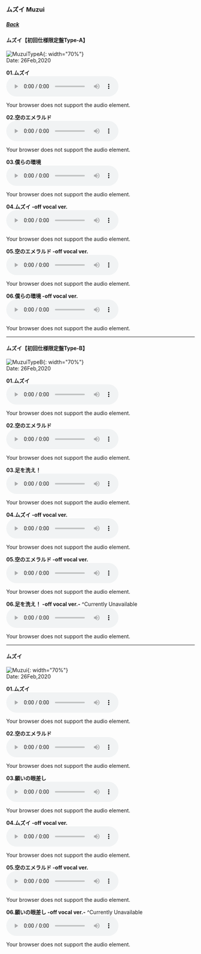 ### ムズイ Muzui
##### [Back](Music_List.md)

#### ムズイ【初回仕様限定盤Type-A】  
![MuzuiTypeA](../../Img/Music/MuzuiTypeA.jpg){: width="70%"}  
Date: 26Feb,2020  

**01.ムズイ**  
<audio controls="controls">
  <source type="audio/mp3" src="../../Music/05_Muzui/01.%20ムズイ.mp3"></source>
  <p>Your browser does not support the audio element.</p>
</audio>

**02.空のエメラルド**  
<audio controls="controls">
  <source type="audio/mp3" src="../../Music/05_Muzui/02.%20空のエメラルド.mp3"></source>
  <p>Your browser does not support the audio element.</p>
</audio>

**03.僕らの環境**  
<audio controls="controls">
  <source type="audio/mp3" src="../../Music/05_Muzui/03.%20僕らの環境.mp3"></source>
  <p>Your browser does not support the audio element.</p>
</audio>

**04.ムズイ -off vocal ver.**  
<audio controls="controls">
  <source type="audio/mp3" src="../../Music/05_Muzui/04.%20ムズイ-off%20vocal%20ver.-.mp3"></source>
  <p>Your browser does not support the audio element.</p>
</audio>

**05.空のエメラルド -off vocal ver.**  
<audio controls="controls">
  <source type="audio/mp3" src="../../Music/05_Muzui/05.%20空のエメラルド%20-off%20vocal%20ver.-%20.mp3"></source>
  <p>Your browser does not support the audio element.</p>
</audio>

**06.僕らの環境 -off vocal ver.**  
<audio controls="controls">
  <source type="audio/mp3" src="../../Music/05_Muzui//Off%20Vocal%20(Type%20A)/06.%20僕らの環境%20-off%20vocal%20ver.-%20.mp3"></source>
  <p>Your browser does not support the audio element.</p>
</audio>

---

#### ムズイ【初回仕様限定盤Type-B】  
![MuzuiTypeB](../../Img/Music/MuzuiTypeB.jpg){: width="70%"}  
Date: 26Feb,2020  

**01.ムズイ**  
<audio controls="controls">
  <source type="audio/mp3" src="../../Music/05_Muzui/01.%20ムズイ.mp3"></source>
  <p>Your browser does not support the audio element.</p>
</audio>

**02.空のエメラルド**  
<audio controls="controls">
  <source type="audio/mp3" src="../../Music/05_Muzui/02.%20空のエメラルド.mp3"></source>
  <p>Your browser does not support the audio element.</p>
</audio>

**03.足を洗え！**  
<audio controls="controls">
  <source type="audio/mp3" src="../../Music/05_Muzui/03.%20足を洗え!.mp3"></source>
  <p>Your browser does not support the audio element.</p>
</audio>

**04.ムズイ -off vocal ver.**  
<audio controls="controls">
  <source type="audio/mp3" src="../../Music/05_Muzui/04.%20ムズイ-off%20vocal%20ver.-%20.mp3"></source>
  <p>Your browser does not support the audio element.</p>
</audio>

**05.空のエメラルド -off vocal ver.**  
<audio controls="controls">
  <source type="audio/mp3" src="../../Music/05_Muzui/05.%20空のエメラルド-off%20vocal%20ver.-%20.mp3"></source>
  <p>Your browser does not support the audio element.</p>
</audio>

**06.足を洗え！ -off vocal ver.-** ^Currently Unavailable  
<audio controls="controls">
  <source type="audio/mp3" src=" "></source>
  <p>Your browser does not support the audio element.</p>
</audio>

---

#### ムズイ  
![Muzui](../../Img/Music/Muzui.jpg){: width="70%"}  
Date: 26Feb,2020  

**01.ムズイ**  
<audio controls="controls">
  <source type="audio/mp3" src="../../Music/05_Muzui/01.%20ムズイ.mp3"></source>
  <p>Your browser does not support the audio element.</p>
</audio>

**02.空のエメラルド**  
<audio controls="controls">
  <source type="audio/mp3" src="../../Music/05_Muzui/02.%20空のエメラルド.mp3"></source>
  <p>Your browser does not support the audio element.</p>
</audio>

**03.願いの眼差し**  
<audio controls="controls">
  <source type="audio/mp3" src="../../Music/05_Muzui/03.%20願いの眼差し.mp3"></source>
  <p>Your browser does not support the audio element.</p>
</audio>

**04.ムズイ -off vocal ver.**  
<audio controls="controls">
  <source type="audio/mp3" src="../../Music/05_Muzui/04.%20ムズイ-off%20vocal%20ver.-%20.mp3"></source>
  <p>Your browser does not support the audio element.</p>
</audio>

**05.空のエメラルド -off vocal ver.**  
<audio controls="controls">
  <source type="audio/mp3" src="../../Music/05_Muzui/05.%20空のエメラルド-off%20vocal%20ver.-%20.mp3"></source>
  <p>Your browser does not support the audio element.</p>
</audio>

**06.願いの眼差し -off vocal ver.-** ^Currently Unavailable  
<audio controls="controls">
  <source type="audio/mp3" src=" "></source>
  <p>Your browser does not support the audio element.</p>
</audio>

